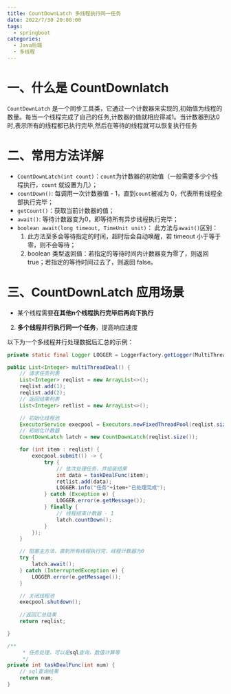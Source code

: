 ```yaml
---
title: CountDownLatch 多线程执行同一任务
date: 2022/7/30 20:00:00
tags: 
  - springboot
categories: 
  - Java后端	
  - 多线程
---
```


# 一、什么是 CountDownlatch

 `CountDownLatch` 是一个同步工具类，它通过一个计数器来实现的,初始值为线程的数量。每当一个线程完成了自己的任务,计数器的值就相应得减1。当计数器到达0时,表示所有的线程都已执行完毕,然后在等待的线程就可以恢复执行任务 



# 二、常用方法详解

- `CountDownLatch(int count)`：`count`为计数器的初始值（一般需要多少个线程执行，`count` 就设置为几）；
- `countDown()`: 每调用一次计数器值 - 1，直到`count`被减为 0，代表所有线程全部执行完毕；
- `getCount()`：获取当前计数器的值；
- `await()`: 等待计数器变为0，即等待所有异步线程执行完毕；
- `boolean await(long timeout, TimeUnit unit)`： 此方法与`await()`区别：
  1. 此方法至多会等待指定的时间，超时后会自动唤醒，若 timeout 小于等于零，则不会等待；
  2. boolean 类型返回值：若指定的等待时间内计数器变为零了，则返回 true；若指定的等待时间过去了，则返回 false。



# 三、CountDownLatch 应用场景

- 某个线程需要**在其他n个线程执行完毕后再向下执行**
2. **多个线程并行执行同一个任务**，提高响应速度

以下为一个多线程并行处理数据后汇总的示例：

```java
private static final Logger LOGGER = LoggerFactory.getLogger(MultiThreadUtil.class);

public List<Integer> multiThreadDeal() {
    // 请求任务列表
    List<Integer> reqlist = new ArrayList<>();
    reqlist.add(1);
    reqlist.add(2);
    // 返回结果列表
    List<Integer> retlist = new ArrayList<>();

    // 初始化线程池
    ExecutorService execpool = Executors.newFixedThreadPool(reqlist.size());
    // 初始化计数器
    CountDownLatch latch = new CountDownLatch(reqlist.size());

    for (int item : reqlist) {
        execpool.submit(() -> {
            try {
                // 依次处理任务，并组装结果
                int data = taskDealFunc(item);
                retlist.add(data);
                LOGGER.info("任务"+item+"已处理完成");
            } catch (Exception e) {
                LOGGER.error(e.getMessage());
            } finally {
                // 线程结束计数器 - 1
                latch.countDown();
            }
        });
    }

    // 阻塞主方法，直到所有线程执行完，线程计数器为0
    try {
        latch.await();
    } catch (InterruptedException e) {
        LOGGER.error(e.getMessage());
    }

    // 关闭线程池
    execpool.shutdown();
    
    //返回汇总结果
    return reqlist;

}

/**
     * 任务处理，可以是sql查询，数值计算等
     */
private int taskDealFunc(int num) {
    // sql查询结果
    return num;
}
```


